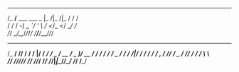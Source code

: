 ______                 ____ ____ ___ ____                         
/_  __/__ ___ ___ _    |_  /|_  /|_  / / /                         
 / / / -_) _ `/  ' \  _/_ <_/_ </ __/_  _/                         
/_/  \__/\_,_/_/_/_/ /____/____/____//_/                           
 ________ ______  __  ________________  ____  ___  ____  __________
/_  __/ // / __/ /  |/  / __/_  __/ _ \/ __ \/ _ )/ __ \/_  __/ __/
 / / / _  / _/  / /|_/ / _/  / / / , _/ /_/ / _  / /_/ / / / _\ \  
/_/ /_//_/___/ /_/  /_/___/ /_/ /_/|_|\____/____/\____/ /_/ /___/  
